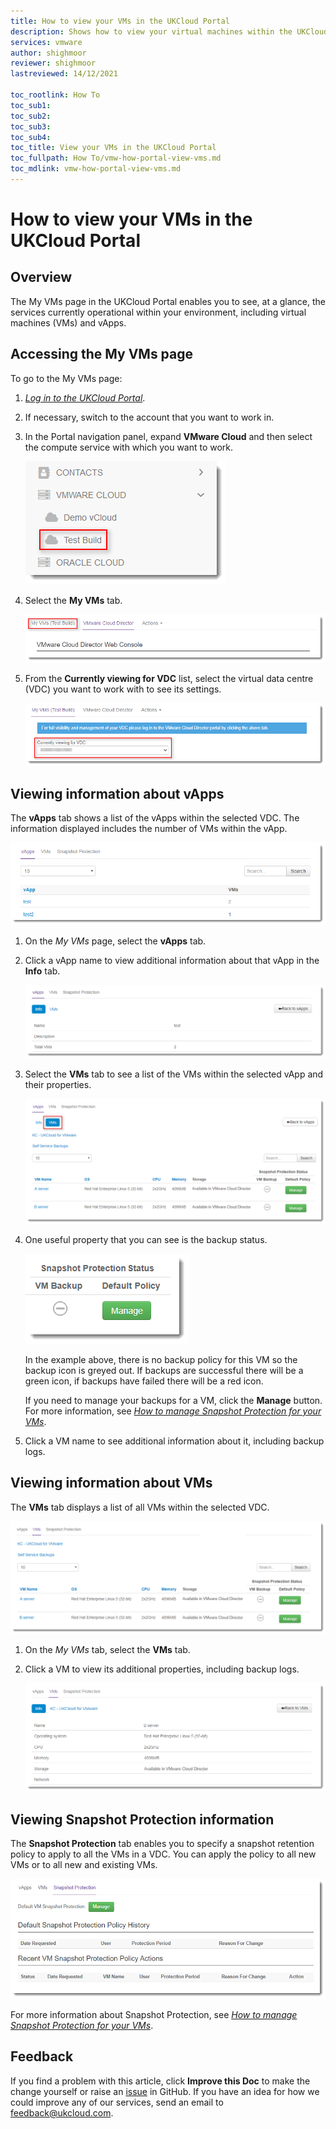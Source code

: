 ```yaml
---
title: How to view your VMs in the UKCloud Portal
description: Shows how to view your virtual machines within the UKCloud portal
services: vmware
author: shighmoor
reviewer: shighmoor
lastreviewed: 14/12/2021

toc_rootlink: How To
toc_sub1:
toc_sub2:
toc_sub3:
toc_sub4:
toc_title: View your VMs in the UKCloud Portal
toc_fullpath: How To/vmw-how-portal-view-vms.md
toc_mdlink: vmw-how-portal-view-vms.md
---
```


# How to view your VMs in the UKCloud Portal

## Overview

The My VMs page in the UKCloud Portal enables you to see, at a glance, the services currently operational within your environment, including virtual machines (VMs) and vApps.

## Accessing the My VMs page

To go to the My VMs page:

1. [*Log in to the UKCloud Portal*](vmw-gs.md#logging-in-to-the-ukcloud-portal).

2. If necessary, switch to the account that you want to work in.

3. In the Portal navigation panel, expand **VMware Cloud** and then select the compute service with which you want to work.

   ![VMware Cloud menu option](images/vmw-portal-mnu-select-compute-service.png)

4. Select the **My VMs** tab.

   ![My VMs tab in the UKCloud Portal](images/ptl-tab-myvms.png)

5. From the **Currently viewing for VDC** list, select the virtual data centre (VDC) you want to work with to see its settings.

   ![Select VDC](images/ptl-myvms-select-vdc.png)

## Viewing information about vApps

The **vApps** tab shows a list of the vApps within the selected VDC. The information displayed includes the number of VMs within the vApp.

![vApps tab of the My VMs page](images/ptl-myvms-vapps.png)

1. On the *My VMs* page, select the **vApps** tab.

2. Click a vApp name to view additional information about that vApp in the **Info** tab.

   ![vApp Info tab](images/ptl-myvms-vapp-info.png)

3. Select the **VMs** tab to see a list of the VMs within the selected vApp and their properties.

   ![vApp VMs tab](images/ptl-myvms-vapp-vms.png)

4. One useful property that you can see is the backup status.

   ![VM backup status](images/ptl-myvms-vm-backup-status.png)

   In the example above, there is no backup policy for this VM so the backup icon is greyed out. If backups are successful there will be a green icon, if backups have failed there will be a red icon.

   If you need to manage your backups for a VM, click the **Manage** button. For more information, see [*How to manage Snapshot Protection for your VMs*](vmw-how-manage-snapshot-protection.md).

5. Click a VM name to see additional information about it, including backup logs.

## Viewing information about VMs

The **VMs** tab displays a list of all VMs within the selected VDC.

![VMs tab of the My VMs page](images/ptl-myvms-vms.png)

1. On the *My VMs* tab, select the **VMs** tab.

2. Click a VM to view its additional properties, including backup logs.

   ![VM Info tab](images/ptl-myvms-vm-info.png)

## Viewing Snapshot Protection information

The **Snapshot Protection** tab enables you to specify a snapshot retention policy to apply to all the VMs in a VDC. You can apply the policy to all new VMs or to all new and existing
VMs.

![Snapshot Protection tab of the My VMs page](images/ptl-myvms-snapshots.png)

For more information about Snapshot Protection, see [*How to manage Snapshot Protection for your VMs*](vmw-how-manage-snapshot-protection.md).

## Feedback

If you find a problem with this article, click **Improve this Doc** to make the change yourself or raise an [issue](https://github.com/UKCloud/documentation/issues) in GitHub. If you have an idea for how we could improve any of our services, send an email to <feedback@ukcloud.com>.
